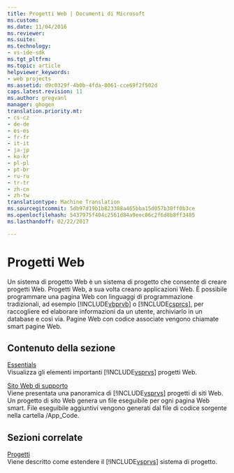 ```yaml
---
title: Progetti Web | Documenti di Microsoft
ms.custom: 
ms.date: 11/04/2016
ms.reviewer: 
ms.suite: 
ms.technology:
- vs-ide-sdk
ms.tgt_pltfrm: 
ms.topic: article
helpviewer_keywords:
- web projects
ms.assetid: d9c0329f-4b0b-4fda-8061-cce69f2f502d
caps.latest.revision: 11
ms.author: gregvanl
manager: ghogen
translation.priority.mt:
- cs-cz
- de-de
- es-es
- fr-fr
- it-it
- ja-jp
- ko-kr
- pl-pl
- pt-br
- ru-ru
- tr-tr
- zh-cn
- zh-tw
translationtype: Machine Translation
ms.sourcegitcommit: 5db97d19b1b823388a465bba15d057b30ff0b3ce
ms.openlocfilehash: 5437975f404c2561d84a9eec06c2f6d8b8ff3485
ms.lasthandoff: 02/22/2017

---
```

# <a name="web-projects"></a>Progetti Web
Un sistema di progetto Web è un sistema di progetto che consente di creare progetti Web. Progetti Web, a sua volta creano applicazioni Web. È possibile programmare una pagina Web con linguaggi di programmazione tradizionali, ad esempio [!INCLUDE[vbprvb](../../code-quality/includes/vbprvb_md.md)] o [!INCLUDE[csprcs](../../data-tools/includes/csprcs_md.md)], per raccogliere ed elaborare informazioni da un utente, archiviarlo in un database e così via. Pagine Web con codice associate vengono chiamate smart pagine Web.  
  
## <a name="in-this-section"></a>Contenuto della sezione  
 [Essentials](../../extensibility/internals/web-project-essentials.md)  
 Visualizza gli elementi importanti [!INCLUDE[vsprvs](../../code-quality/includes/vsprvs_md.md)] progetti Web.  
  
 [Sito Web di supporto](../../extensibility/internals/web-site-support.md)  
 Viene presentata una panoramica di [!INCLUDE[vsprvs](../../code-quality/includes/vsprvs_md.md)] progetti di siti Web. Un progetto di sito Web genera un file eseguibile per ogni pagina Web smart. File eseguibile aggiuntivi vengono generati dal file di codice sorgente nella cartella /App_Code.  
  
## <a name="related-sections"></a>Sezioni correlate  
 [Progetti](../../extensibility/internals/projects.md)  
 Viene descritto come estendere il [!INCLUDE[vsprvs](../../code-quality/includes/vsprvs_md.md)] sistema di progetto.
